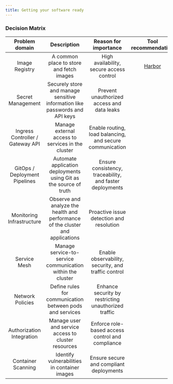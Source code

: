 ```yaml
---
title: Getting your software ready
---
```


### Decision Matrix

| Problem domain | Description | Reason for importance | Tool recommendation |
|:---:|:---:|:---:|:---:|
| Image Registry | A common place to store and fetch images | High availability, secure access control | [Harbor](ADRs/harbor_as_image_registry.md) |
| Secret Management | Securely store and manage sensitive information like passwords and API keys | Prevent unauthorized access and data leaks | |
| Ingress Controller / Gateway API | Manage external access to services in the cluster | Enable routing, load balancing, and secure communication | |
| GitOps / Deployment Pipelines | Automate application deployments using Git as the source of truth | Ensure consistency, traceability, and faster deployments | |
| Monitoring Infrastructure | Observe and analyze the health and performance of the cluster and applications | Proactive issue detection and resolution | |
| Service Mesh | Manage service-to-service communication within the cluster | Enable observability, security, and traffic control | |
| Network Policies | Define rules for communication between pods and services | Enhance security by restricting unauthorized traffic | |
| Authorization Integration | Manage user and service access to cluster resources | Enforce role-based access control and compliance | |
| Container Scanning | Identify vulnerabilities in container images | Ensure secure and compliant deployments | |
